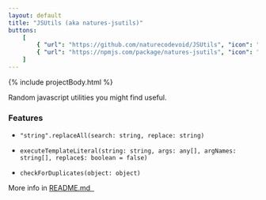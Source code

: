 ```yaml
---
layout: default
title: "JSUtils (aka natures-jsutils)"
buttons:
    [
        { "url": "https://github.com/naturecodevoid/JSUtils", "icon": "fab fa-github" },
        { "url": "https://npmjs.com/package/natures-jsutils", "icon": "fab fa-npm" },
    ]
---
```


{% include projectBody.html %}

Random javascript utilities you might find useful.

### Features

-   `"string".replaceAll(search: string, replace: string)`

-   `executeTemplateLiteral(string: string, args: any[], argNames: string[], replace$: boolean = false)`

-   `checkForDuplicates(object: object)`

More info in <a href="https://github.com/naturecodevoid/JSUtils#readme" target="_blank">README.md
&nbsp;<i class="fas fa-external-link-alt"></i></a>
